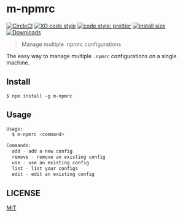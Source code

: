 # m-npmrc

[![CircleCI](https://circleci.com/gh/acestojanoski/m-npmrc/tree/master.svg?style=svg)](https://circleci.com/gh/acestojanoski/m-npmrc/tree/master)
[![XO code style](https://img.shields.io/badge/code_style-XO-5ed9c7.svg)](https://github.com/xojs/xo)
[![code style: prettier](https://img.shields.io/badge/code_style-prettier-ff69b4.svg?style=flat-square)](https://github.com/prettier/prettier)
[![install size](https://packagephobia.now.sh/badge?p=m-npmrc)](https://packagephobia.now.sh/result?p=m-npmrc)
[![Downloads](https://img.shields.io/npm/dm/m-npmrc.svg)](https://npmjs.com/m-npmrc)

> Manage multiple .npmrc configurations

The easy way to manage multiple `.npmrc` configurations on a single machine.

## Install

```
$ npm install -g m-npmrc
```

## Usage

```sh
Usage:
  $ m-npmrc <command>

Commands:
  add - add a new config
  remove - remove an existing config
  use - use an existing config
  list - list your configs
  edit - edit an existing config
```

## LICENSE

[MIT](./LICENSE)
